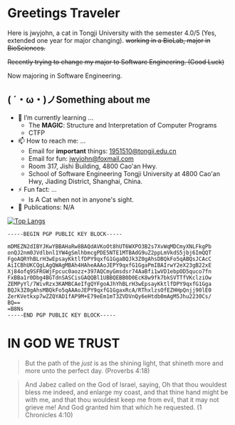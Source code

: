 # Greetings Traveler

Here is jwyjohn, a cat in Tongji University with the semester 4.0/5 (Yes, extended one year for major changing). ~~working in a BioLab, major in BioSciences.~~

~~Recently trying to change my major to Software Engineering. (Good Luck)~~

Now majoring in Software Engineering.


## ( ´・ω・)ノSomething about me

- 🌱 I’m currently learning ...
  - The **MAGIC**: Structure and Interpretation of Computer Programs
  - CTFP
- 📫 How to reach me: ...
  - Email for **important** things: 1951510@tongji.edu.cn
  - Email for fun: jwyjohn@foxmail.com
  - Room 317, Jishi Building, 4800 Cao'an Hwy.
  - School of Software Engineering Tongji University at 4800 Cao'an Hwy, Jiading District, Shanghai, China.
- ⚡ Fun fact: ...
  - Is A Cat when not in anyone's sight.
- 📖 Publications: N/A

[![Top Langs](https://github-readme-stats.vercel.app/api/top-langs/?username=jwyjohn&langs_count=10&layout=compact)](https://github.com/jwyjohn/)

```
-----BEGIN PGP PUBLIC KEY BLOCK-----

mDMEZN2dIBYJKwYBBAHaRw8BAQdAVKoOt8hUT6WXPO3B2s7XvWqMDCmyXNLFkgPb
onQJ2nm0JVdlbnl1YW4gSmlhbmcgPDE5NTE1MTBAdG9uZ2ppLmVkdS5jbj6ImQQT
FgoAQRYhBLrH3wEpsayKktlfDPY9qxfG1GgaBQJk3Z0gAhsDBQkFo5qABQsJCAcC
AiICBhUKCQgLAgQWAgMBAh4HAheAAAoJEPY9qxfG1GgaPmIBAIrwY2eX23gB22xE
Xj84ofq9SFRGWjFpcuc0aozz+397AQCmyGmsdsr74AaBfi1wVD1ebpOD5quco7fn
FxBBa1r0Dbg4BGTdnSASCisGAQQBl1UBBQEBB0D0EcK8w9fk7bkSVTTfVKclziOw
ZEMPyYl/7WivRzx3KAMBCAeIfgQYFgoAJhYhBLrH3wEpsayKktlfDPY9qxfG1Gga
BQJk3Z0gAhsMBQkFo5qAAAoJEPY9qxfG1GgaxRcA/RThxlzsOfEZHHpQnjj90lE0
ZerKVetkxp7wZZQYAD1fAP9M+E79eEm1mT3ZVDVnQy6eHtdb0mAgM5Jhu2230Cs/
BQ==
=B8Ns
-----END PGP PUBLIC KEY BLOCK-----
```

# IN GOD WE TRUST

> But the path of the *just* is as the shining light, that shineth more and more unto the perfect day.
> (Proverbs 4:18)

> And Jabez called on the God of Israel, saying, Oh that thou wouldest bless me indeed, and enlarge my coast, and that thine hand might be with me, and that thou wouldest keep me from evil, that it may not grieve me! And God granted him that which he requested.
> (1 Chronicles 4:10)

